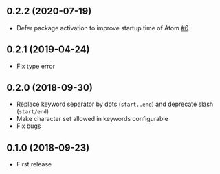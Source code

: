## 0.2.2 (2020-07-19)
- Defer package activation to improve startup time of Atom [#6](https://github.com/susisu/keyword-pair-matcher/pull/6)

## 0.2.1 (2019-04-24)
- Fix type error

## 0.2.0 (2018-09-30)
- Replace keyword separator by dots (`start..end`) and deprecate slash (`start/end`)
- Make character set allowed in keywords configurable
- Fix bugs

## 0.1.0 (2018-09-23)
- First release
